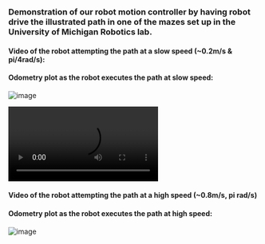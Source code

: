 ### Demonstration of our robot motion controller by having robot drive the illustrated path in one of the mazes set up in the University of Michigan Robotics lab. 

#### Video of the robot attempting the path at a slow speed (~0.2m/s & pi/4rad/s):

#### Odometry plot as the robot executes the path at slow speed:
![image](https://github.com/user-attachments/assets/20c4e9d9-495c-40b5-9f1a-de3aa8c4d381)



<video src="[https://drive.google.com/uc?export=download&id=YOUR_FILE_ID](https://drive.google.com/file/d/14YBqYqEDrhKXFxW6P4x-oo_eGffaQDEZ/view?usp=sharing)" controls></video>





#### Video of the robot attempting the path at a high speed (~0.8m/s, pi rad/s)

#### Odometry plot as the robot executes the path at high speed:
![image](https://github.com/user-attachments/assets/c0d379f6-28e4-42e6-bd3c-804ced7d1df5)
